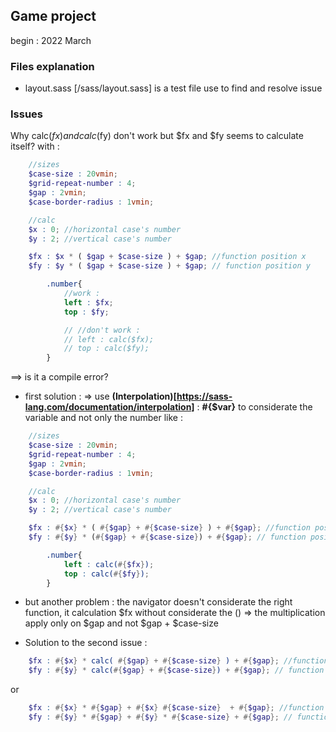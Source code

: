 ## Game project 
begin : 2022 March 


### Files explanation 
- layout.sass [/sass/layout.sass] is a test file use to find and resolve issue


### Issues 
Why calc($fx) and calc($fy) don't work but $fx and $fy seems to calculate itself?
    with : 
```` scss
    //sizes
    $case-size : 20vmin;
    $grid-repeat-number : 4;
    $gap : 2vmin;
    $case-border-radius : 1vmin;

    //calc
    $x : 0; //horizontal case's number 
    $y : 2; //vertical case's number

    $fx : $x * ( $gap + $case-size ) + $gap; //function position x
    $fy : $y * ( $gap + $case-size ) + $gap; // function position y 

        .number{
            //work : 
            left : $fx;
            top : $fy;

            // //don't work : 
            // left : calc($fx);
            // top : calc($fy);
        }
````

==> is it a compile error? 


- first solution : 
    => use **(Interpolation)[https://sass-lang.com/documentation/interpolation]** : **#{$var}** to considerate the variable and not only the number like : 
```` scss
    //sizes
    $case-size : 20vmin;
    $grid-repeat-number : 4;
    $gap : 2vmin;
    $case-border-radius : 1vmin;

    //calc
    $x : 0; //horizontal case's number 
    $y : 2; //vertical case's number

    $fx : #{$x} * ( #{$gap} + #{$case-size} ) + #{$gap}; //function position x
    $fy : #{$y} * (#{$gap} + #{$case-size}) + #{$gap}; // function position y 

        .number{
            left : calc(#{$fx});
            top : calc(#{$fy});
        }
````

- but another problem : the navigator doesn't considerate the right function, it calculation $fx without considerate the () 
=> the multiplication apply only on $gap and not $gap + $case-size

- Solution to the second issue : 
````scss
    $fx : #{$x} * calc( #{$gap} + #{$case-size} ) + #{$gap}; //function position x
    $fy : #{$y} * calc(#{$gap} + #{$case-size}) + #{$gap}; // function position y 
````
or 
````scss
    $fx : #{$x} * #{$gap} + #{$x} #{$case-size}  + #{$gap}; //function position x
    $fy : #{$y} * #{$gap} + #{$y} * #{$case-size} + #{$gap}; // function position y 
````